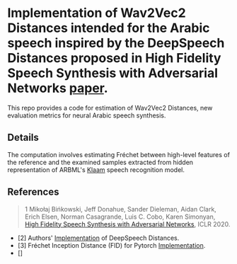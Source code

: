 # Implementation of Wav2Vec2 Distances intended for the Arabic speech inspired by the DeepSpeech Distances proposed in High Fidelity Speech Synthesis with Adversarial Networks [paper](https://arxiv.org/abs/1909.11646).

This repo provides a code for estimation of Wav2Vec2 Distances, new evaluation metrics for neural Arabic speech synthesis.

## Details
The computation involves estimating Fréchet between high-level features of the reference and the examined samples extracted from hidden representation of ARBML's [Klaam](https://github.com/ARBML/klaam) speech recognition model.

## References
>1 Mikołaj Bińkowski, Jeff Donahue, Sander Dieleman, Aidan Clark, Erich Elsen, Norman Casagrande, Luis C. Cobo, Karen Simonyan, [High Fidelity Speech Synthesis with Adversarial Networks](https://arxiv.org/abs/1909.11646), ICLR 2020.
* [2] Authors' [Implementation](https://github.com/mbinkowski/DeepSpeechDistances) of DeepSpeech Distances.
* [3] Fréchet Inception Distance (FID) for Pytorch [Implementation](https://github.com/hukkelas/pytorch-frechet-inception-distance).
*  []

